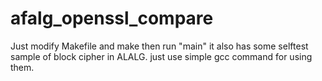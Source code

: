 # afalg_openssl_compare
Just modify Makefile and make then run "main"
it also has some selftest sample of block cipher in ALALG.
just use simple gcc command for using them.
